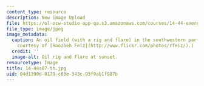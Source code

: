 ```yaml
---
content_type: resource
description: New image Upload
file: https://ol-ocw-studio-app-qa.s3.amazonaws.com/courses/14-44-energy-economics-spring-2007/04d1390d8179c83e343c93f9ab1f987b_14-44s07-th.jpg
file_type: image/jpeg
image_metadata:
  caption: An oil field (with a rig and flare) in the southwestern part of Iran. (Image
    courtesy of [Roozbeh Feiz](http://www.flickr.com/photos/rfeiz/).)
  credit: ''
  image-alt: Oil rig and flare at sunset.
resourcetype: Image
title: 14-44s07-th.jpg
uid: 04d1390d-8179-c83e-343c-93f9ab1f987b
---
```

